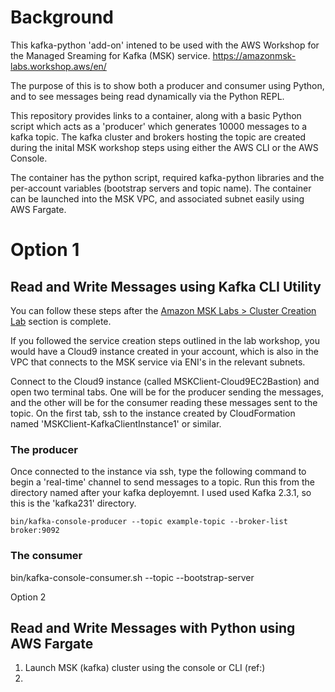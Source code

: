 # Background
This kafka-python 'add-on' intened to be used with the AWS Workshop for the Managed Sreaming for Kafka (MSK) service.
https://amazonmsk-labs.workshop.aws/en/

The purpose of this is to show both a producer and consumer using Python, and to see messages being read dynamically via the Python REPL.

This repository provides links to a container, along with a basic Python script which acts as a 'producer' which generates 10000 messages to a kafka topic. The kafka cluster and brokers hosting the topic are created during the inital MSK workshop steps using either the AWS CLI or the AWS Console.

The container has the python script, required kafka-python libraries and the per-account variables (bootstrap servers and topic name). The container can be launched into the MSK VPC, and associated subnet easily using AWS Fargate.

# Option 1
## Read and Write Messages using Kafka CLI Utility
You can follow these steps after the [Amazon MSK Labs > Cluster Creation Lab](https://amazonmsk-labs.workshop.aws/en/clustercreation/console.html#and-off-we-go) section is complete.

If you followed the service creation steps outlined in the lab workshop, you would have a Cloud9 instance created in your account, which is also in the VPC that connects to the MSK service via ENI's in the relevant subnets.

Connect to the Cloud9 instance (called MSKClient-Cloud9EC2Bastion) and open two terminal tabs. One will be for the producer sending the messages, and the other will be for the consumer reading these messages sent to the topic. On the first tab, ssh to the instance created by CloudFormation named 'MSKClient-KafkaClientInstance1' or similar.

### The producer
Once connected to the instance via ssh, type the following command to begin a 'real-time' channel to send messages to a topic.
Run this from the directory named after your kafka deployemnt. I used used Kafka 2.3.1, so this is the 'kafka231' directory.

```bin/kafka-console-producer --topic example-topic --broker-list broker:9092```

### The consumer
bin/kafka-console-consumer.sh --topic <Your Topic Name> --bootstrap-server <Your Bootstrap Server FQDN:90902>

Option 2
## Read and Write Messages with Python using AWS Fargate
1) Launch MSK (kafka) cluster using the console or CLI (ref:)
2) 
